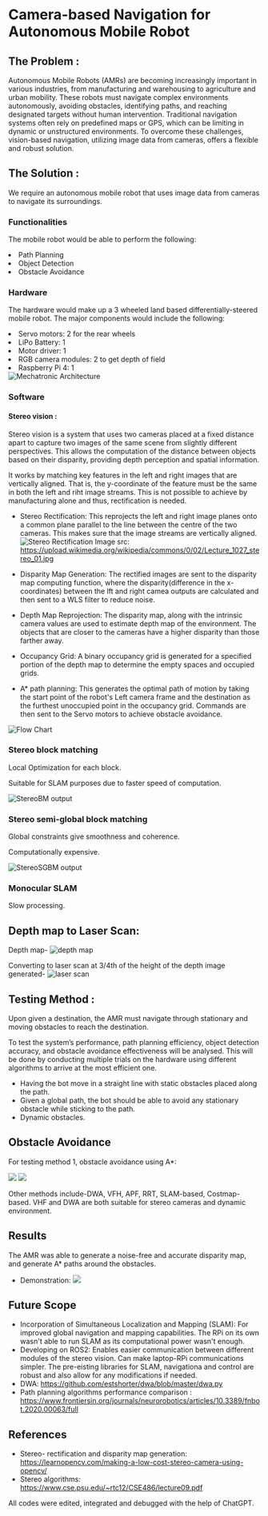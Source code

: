 # Camera-based Navigation for Autonomous Mobile Robot

## The Problem : 

Autonomous Mobile Robots (AMRs) are becoming increasingly important in various industries, from manufacturing and warehousing to agriculture and urban mobility. These robots must navigate complex environments autonomously, avoiding obstacles, identifying paths, and reaching designated targets without human intervention. Traditional navigation systems often rely on predefined maps or GPS, which can be limiting in dynamic or unstructured environments. To overcome these challenges, vision-based navigation, utilizing image data from cameras, offers a flexible and robust solution.



## The Solution :

We require an autonomous mobile robot that uses image data from cameras to navigate its surroundings.

### Functionalities

The mobile robot would be able to perform the following:
<li>Path Planning</li>
<li>Object Detection</li>
<li>Obstacle Avoidance</li>


### Hardware

The hardware would make up a 3 wheeled land based differentially-steered mobile robot. The major components would include the following:

<li>Servo motors: 2 for the rear wheels</li>
<li>LiPo Battery: 1</li>
<li>Motor driver: 1</li>
<li>RGB camera modules: 2 to get depth of field</li>
<li>Raspberry Pi 4: 1</li>

<img src="https://github.com/kanishka-varshini/camera-based-navigation-for-autonomous-mobile-robot/blob/main/images/mechatronic_architecture.png" alt="Mechatronic Architecture"/>


### Software
#### Stereo vision : 
Stereo vision is a system that uses two cameras placed at a fixed distance apart to capture two images of the same scene from slightly different perspectives. This allows the computation of the distance between objects based on their disparity, providing depth perception and spatial information.

It works by matching key features in the left and right images that are vertically aligned. That is, the y-coordinate of the feature must be the same in both the left and riht image streams. This is not possible to achieve by manufacturing alone and thus, rectification is needed.

* Stereo Rectification: This reprojects the left and right image planes onto a common plane parallel to the line between the centre of the two cameras. This makes sure that the image streams are vertically aligned.
  <img src="https://upload.wikimedia.org/wikipedia/commons/0/02/Lecture_1027_stereo_01.jpg" alt="Stereo Rectification"/>
  Image src: https://upload.wikimedia.org/wikipedia/commons/0/02/Lecture_1027_stereo_01.jpg 

* Disparity Map Generation: The rectified images are sent to the disparity map computing function, where the disparity(difference in the x-coordinates) between the lft and right camea outputs are calculated and then sent to a WLS filter to reduce noise.
* Depth Map Reprojection: The disparity map, along with the intrinsic camera values are used to estimate depth map of the environment. The objects that are closer to the cameras have a higher disparity than those farther away.
* Occupancy Grid: A binary occupancy grid is generated for a specified portion of the depth map to determine the empty spaces and occupied grids.
* A* path planning: This generates the optimal path of motion by taking the start point of the robot's Left camera frame and the destination as the furthest unoccupied point in the occupancy grid. Commands are then sent to the Servo motors to achieve obstacle avoidance.

<img src="https://github.com/kanishka-varshini/camera-based-navigation-for-autonomous-mobile-robot/blob/main/images/flowchart_final.png" alt="Flow Chart"/>

### Stereo block matching
Local Optimization for each block.

Suitable for SLAM purposes due to faster speed of computation.

<img src="https://github.com/kanishka-varshini/camera-based-navigation-for-autonomous-mobile-robot/blob/main/stereobm.png" alt="StereoBM output"/>

### Stereo semi-global block matching
Global constraints give smoothness and coherence.

Computationally expensive.

<img src="https://github.com/kanishka-varshini/camera-based-navigation-for-autonomous-mobile-robot/blob/main/stereosgbm.png" alt="StereoSGBM output"/>

### Monocular SLAM
Slow processing.


## Depth map to Laser Scan:

Depth map-
<img src="https://github.com/kanishka-varshini/camera-based-navigation-for-autonomous-mobile-robot/blob/main/depthmap.png" alt="depth map"/>

Converting to laser scan at 3/4th of the height of the depth image generated-
<img src="https://github.com/kanishka-varshini/camera-based-navigation-for-autonomous-mobile-robot/blob/main/laserscan%20polar%20plot.png" alt="laser scan"/>


## Testing Method :

Upon given a destination, the AMR must navigate through stationary and moving obstacles to reach the destination.

To test the system’s performance, path planning efficiency, object detection accuracy, and obstacle avoidance effectiveness will be analysed. This will be done by conducting multiple trials on the hardware using different algorithms to arrive at the most efficient one.

* Having the bot move in a straight line with static obstacles placed along the path.
* Given a global path, the bot should be able to avoid any stationary obstacle while sticking to the path.
* Dynamic obstacles.



## Obstacle Avoidance
For testing method 1, obstacle avoidance using A*:

<img src="https://github.com/kanishka-varshini/camera-based-navigation-for-autonomous-mobile-robot/blob/main/github_1.jpg"/>
<img src="https://github.com/kanishka-varshini/camera-based-navigation-for-autonomous-mobile-robot/blob/main/github_3.png"/>

Other methods include-DWA, VFH, APF, RRT, SLAM-based, Costmap-based. 
VHF and DWA are both suitable for stereo cameras and dynamic environment.

## Results
The AMR was able to generate a noise-free and accurate disparity map, and generate A* paths around the obstacles.


* Demonstration: <img src="https://github.com/kanishka-varshini/camera-based-navigation-for-autonomous-mobile-robot/blob/main/images/demo1.png"/>
  
## Future Scope
* Incorporation of Simultaneous Localization and Mapping (SLAM): For improved global navigation and mapping capabilities. The RPi on its own wasn't able to run SLAM as its computational power wasn't enough.
* Developing on ROS2: Enables easier communication between different modules of the stereo vision. Can make laptop-RPi communications simpler. The pre-eisting libraries for SLAM, navigationa and control are robust and also allow for any modifications if needed.
* DWA: https://github.com/estshorter/dwa/blob/master/dwa.py
* Path planning algorithms performance comparison : https://www.frontiersin.org/journals/neurorobotics/articles/10.3389/fnbot.2020.00063/full 

## References

* Stereo- rectification and disparity map generation: https://learnopencv.com/making-a-low-cost-stereo-camera-using-opencv/
* Stereo algorithms: https://www.cse.psu.edu/~rtc12/CSE486/lecture09.pdf

All codes were edited, integrated and debugged with the help of ChatGPT. 


